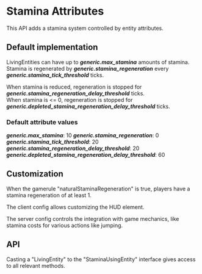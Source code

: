 # Stamina Attributes
This API adds a stamina system controlled by entity attributes.

## Default implementation
LivingEntities can have up to **_generic.max_stamina_** amounts of stamina. Stamina is regenerated by **_generic.stamina_regeneration_** every **_generic.stamina_tick_threshold_** ticks.

When stamina is reduced, regeneration is stopped for **_generic.stamina_regeneration_delay_threshold_** ticks.\
When stamina is <= 0, regeneration is stopped for **_generic.depleted_stamina_regeneration_delay_threshold_** ticks.

### Default attribute values
**_generic.max_stamina_**: 10
**_generic.stamina_regeneration_**: 0
**_generic.stamina_tick_threshold_**: 20
**_generic.stamina_regeneration_delay_threshold_**: 20
**_generic.depleted_stamina_regeneration_delay_threshold_**: 60

## Customization
When the gamerule "naturalStaminaRegeneration" is true, players have a stamina regeneration of at least 1.

The client config allows customizing the HUD element.

The server config controls the integration with game mechanics, like stamina costs for various actions like jumping.

## API
Casting a "LivingEntity" to the "StaminaUsingEntity" interface gives access to all relevant methods.